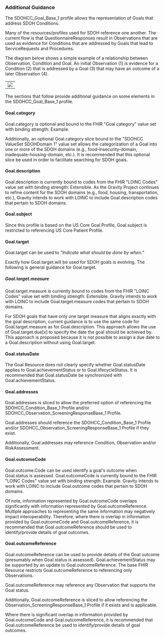 ### Additional Guidance

The SDOHCC\_Goal\_Base\_1 profile allows the representation of Goals that address SDOH Conditions.

Many of the resources/profiles used for SDOH reference one another. The current flow is that QuestionnaireResponses result in Observations that are used as evidence for Conditions that are addressed by Goals that lead to ServiceRequests and Procedures.

The diagram below shows a simple example of a relationship between Observation, Condition and Goal. 
An initial Observation (1) is evidence for a Condition (2) that is addressed by a Goal (3) that may have an outcome of a later Observation (4).

<table><tr><td><img src="Goal_Preface.png" /></td></tr></table>

The sections that follow provide additional guidance on some elements in the SDOHCC\_Goal\_Base\_1 profile.

#### Goal.category

Goal.category is optional and bound to the FHIR &quot;Goal category&quot; value set with binding strength: Example.

Additionally, an optional Goal.category slice bound to the &quot;SDOHCC ValueSet SDOHDomain 1&quot; value set allows the categorization of a Goal into one or more of the SDOH domains (e.g., food-insecurity-domain, inadequate-housing-domain, etc.). It is recommended that this optional slice be used in order to facilitate searching for SDOH goals.

#### Goal.description

Goal.description is currently bound to codes from the FHIR &quot;LOINC Codes&quot; value set with binding strength: Extensible. As the Gravity Project continues to refine content for the SDOH domains (e.g., food, housing, transportation, etc.), Gravity intends to work with LOINC to include Goal.description codes that pertain to SDOH domains.

#### Goal.subject

Since this profile is based on the US Core Goal Profile, Goal.subject is restricted to referencing US Core Patient Profile.

#### Goal.target

Goal.target can be used to _&quot;Indicate what should be done by when.&quot;_

Exactly how Goal.target.will be used for SDOH goals is evolving. The following is general guidance for Goal.target.

##### Goal.target.measure

Goal.target.measure is currently bound to codes from the FHIR &quot;LOINC Codes&quot; value set with binding strength: Extensible. Gravity intends to work with LOINC to include Goal.target.measure codes that pertain to SDOH domains.

For SDOH goals that have only one target measure that aligns exactly with the goal description, current guidance is to use the same code for Goal.target.measure as for Goal.description. This approach allows the use of Goal.target.due[x] to specify the date the goal should be achieved by. This approach is proposed because it is not possible to assign a due date to a Goal.description without using Goal.target.

#### Goal.statusDate

The Goal Resource does not clearly specify whether Goal.statusDate applies to Goal.achievementStatus or to Goal.lifecycleStatus. It is recommended that Goal.statusDate be synchronized with Goal.achievementStatus.

#### Goal.addresses

Goal.addresses is sliced to allow the preferred option of referencing the SDOHCC\_Condition\_Base\_1 Profile and/or SDOHCC\_Observation\_ScreeningResponseBase\_1 Profile.

Goal.addresses should reference the SDOHCC\_Condition\_Base\_1 Profile and/or SDOHCC\_Observation\_ScreeningResponseBase\_1 Profile if they exist.

Additionally, Goal.addresses may reference Condition, Observation and/or RiskAssessment.

#### Goal.outcomeCode

Goal.outcome.Code can be used identify a goal&#39;s outcome when Goal.status is assessed. Goal.outcomeCode is currently bound to the FHIR &quot;LOINC Codes&quot; value set with binding strength: Example. Gravity intends to work with LOINC to include Goal.outcome codes that pertain to SDOH domains.

Of note, information represented by Goal.outcomeCode overlaps significantly with information represented by Goal.outcomeReference. Multiple approaches to representing the same information may negatively impact interoperability. Therefore, where there is overlap in information provided by Goal.outcomeCode and Goal.outcomeReference, it is recommended that Goal.outcomeReference should be used to identify/provide details of goal outcomes.

#### Goal.outcomeReference

Goal.outcomeReference can be used to provide details of the Goal outcome (presumably when Goal.status is assessed). Goal.achievementStatus may be supported by an update to Goal.outcomeReference. The base FHIR Resource restricts Goal.outcomeReference to referencing only Observations.

Goal.outcomeReference may reference any Observation that supports the Goal status.

Additionally, Goal.outcomeReference is sliced to allow referencing the Observation\_ScreeningResponseBase\_1 Profile if it exists and is applicable.

Where there is significant overlap in information provided by Goal.outcomeCode and Goal.outcomeReference, it is recommended that Goal.outcomeReference be used to identify/provide details of goal outcomes.